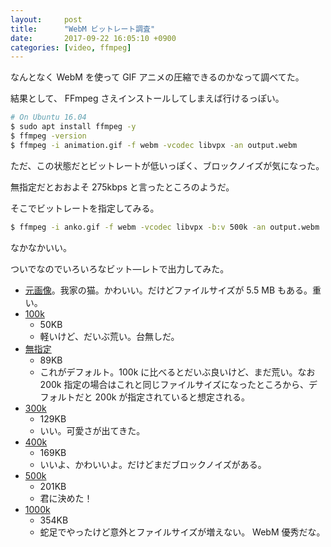 ```yaml
---
layout:     post
title:      "WebM ビットレート調査"
date:       2017-09-22 16:05:10 +0900
categories: [video, ffmpeg]
---
```

なんとなく WebM を使って GIF アニメの圧縮できるのかなって調べてた。

結果として、 FFmpeg さえインストールしてしまえば行けるっぽい。

```bash
# On Ubuntu 16.04
$ sudo apt install ffmpeg -y
$ ffmpeg -version
$ ffmpeg -i animation.gif -f webm -vcodec libvpx -an output.webm
```

ただ、この状態だとビットレートが低いっぽく、ブロックノイズが気になった。

無指定だとおおよそ 275kbps と言ったところのようだ。

そこでビットレートを指定してみる。

```bash
$ ffmpeg -i anko.gif -f webm -vcodec libvpx -b:v 500k -an output.webm
```

なかなかいい。

ついでなのでいろいろなビット―レトで出力してみた。

* [元画像]({{site.baseurl}}/asset/20170922/animation.gif)。我家の猫。かわいい。だけどファイルサイズが 5.5 MB もある。重い。
* [100k]({{site.baseurl}}/asset/20170922/output_100k.webm)
  + 50KB
  + 軽いけど、だいぶ荒い。台無しだ。
* [無指定]({{site.baseurl}}/asset/20170922/output_default.webm)
  + 89KB
  + これがデフォルト。100k に比べるとだいぶ良いけど、まだ荒い。なお 200k 指定の場合はこれと同じファイルサイズになったところから、デフォルトだと 200k が指定されていると想定される。
* [300k]({{site.baseurl}}/asset/20170922/output_300k.webm)
  + 129KB
  + いい。可愛さが出てきた。
* [400k]({{site.baseurl}}/asset/20170922/output_400k.webm)
  + 169KB
  + いいよ、かわいいよ。だけどまだブロックノイズがある。
* [500k]({{site.baseurl}}/asset/20170922/output_500k.webm)
  + 201KB
  + 君に決めた！
* [1000k]({{site.baseurl}}/asset/20170922/output_1000k.webm)
  + 354KB
  + 蛇足でやったけど意外とファイルサイズが増えない。 WebM 優秀だな。

